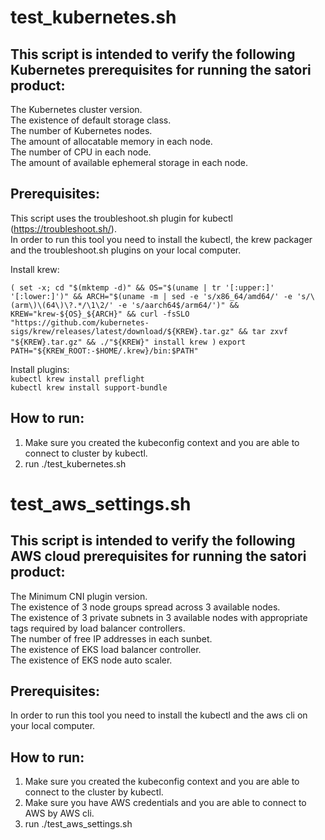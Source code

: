 
   
# test_kubernetes.sh  
## This script is intended to verify the following Kubernetes prerequisites for running the satori product:  
The Kubernetes cluster version.   
The existence of default storage class.  
The number of Kubernetes nodes.  
The amount of allocatable memory in each node.  
The number of CPU in each node.  
The amount of available ephemeral storage in each node.  

   
## Prerequisites:  
This script uses the troubleshoot.sh plugin for kubectl (https://troubleshoot.sh/).  
In order to run this tool you need to install the kubectl, the krew packager and the troubleshoot.sh plugins on your local computer.  
   
Install krew:  
   
`(
 set -x; cd "$(mktemp -d)" &&
 OS="$(uname | tr '[:upper:]' '[:lower:]')" &&
 ARCH="$(uname -m | sed -e 's/x86_64/amd64/' -e 's/\(arm\)\(64\)\?.*/\1\2/' -e 's/aarch64$/arm64/')" &&
 KREW="krew-${OS}_${ARCH}" &&
 curl -fsSLO "https://github.com/kubernetes-sigs/krew/releases/latest/download/${KREW}.tar.gz" &&
 tar zxvf "${KREW}.tar.gz" &&
 ./"${KREW}" install krew
)`
`export PATH="${KREW_ROOT:-$HOME/.krew}/bin:$PATH"`  
   
Install plugins:  
`kubectl krew install preflight`  
`kubectl krew install support-bundle`  
   
## How to run:  
1. Make sure you created the kubeconfig context and you are able to connect to cluster by kubectl.  
2. run ./test_kubernetes.sh  
 
 # test_aws_settings.sh
## This script is intended to verify the following AWS cloud prerequisites for running the satori product:
The Minimum CNI plugin version.  
The existence of 3 node groups spread across 3 available nodes.  
The existence of 3 private subnets in 3 available nodes with appropriate tags required by load balancer controllers.  
The number of free IP addresses in each sunbet.  
The existence of EKS load balancer controller.  
The existence of EKS node auto scaler.  
  
## Prerequisites:  
In order to run this tool you need to install the kubectl and the aws cli on your local computer.  
   
## How to run:  
1. Make sure you created the kubeconfig context and you are able to connect to the cluster by kubectl.  
2. Make sure you have AWS credentials and you are able to connect to AWS by AWS cli.  
3. run ./test_aws_settings.sh  
   
